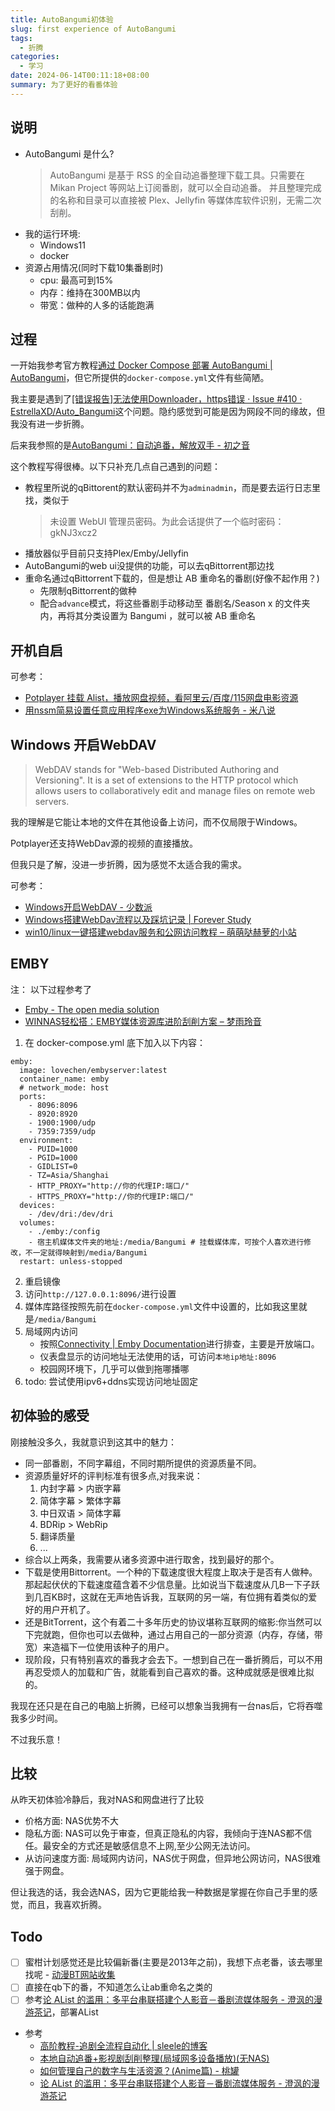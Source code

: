 ```yaml
---
title: AutoBangumi初体验
slug: first experience of AutoBangumi
tags:
  - 折腾
categories:
  - 学习
date: 2024-06-14T00:11:18+08:00
summary: 为了更好的看番体验
---
```

## 说明 
- AutoBangumi 是什么?
  > AutoBangumi 是基于 RSS 的全自动追番整理下载工具。只需要在 Mikan Project 等网站上订阅番剧，就可以全自动追番。 并且整理完成的名称和目录可以直接被 Plex、Jellyfin 等媒体库软件识别，无需二次刮削。
- 我的运行环境:
  - Windows11
  - docker
- 资源占用情况(同时下载10集番剧时)
  - cpu: 最高可到15%
  - 内存：维持在300MB以内 
  - 带宽：做种的人多的话能跑满

## 过程 
一开始我参考官方教程[通过 Docker Compose 部署 AutoBangumi | AutoBangumi](https://www.autobangumi.org/deploy/docker-compose.html )，但它所提供的`docker-compose.yml`文件有些简陋。

我主要是遇到了[[错误报告]无法使用Downloader，https错误 · Issue #410 · EstrellaXD/Auto_Bangumi](https://github.com/EstrellaXD/Auto_Bangumi/issues/410 )这个问题。隐约感觉到可能是因为网段不同的缘故，但我没有进一步折腾。

后来我参照的是[AutoBangumi：自动追番，解放双手 - 初之音](https://www.himiku.com/archives/auto-bangumi.html )

这个教程写得很棒。以下只补充几点自己遇到的问题：
- 教程里所说的qBittorent的默认密码并不为`adminadmin`，而是要去运行日志里找，类似于 
   > 未设置 WebUI 管理员密码。为此会话提供了一个临时密码：gkNJ3xcz2
- 播放器似乎目前只支持Plex/Emby/Jellyfin
- AutoBangumi的web ui没提供的功能，可以去qBittorrent那边找
- 重命名通过qBittorrent下载的，但是想让 AB 重命名的番剧(好像不起作用？)
   - 先限制qBittorrent的做种
   - 配合`advance`模式，将这些番剧手动移动至 番剧名/Season x 的文件夹内，再将其分类设置为 Bangumi ，就可以被 AB 重命名

## 开机自启
可参考：

- [Potplayer 挂载 Alist，播放网盘视频，看阿里云/百度/115网盘电影资源](https://www.bilibili.com/video/BV1oC4y1f7uY/ )
- [用nssm简易设置任意应用程序exe为Windows系统服务 - 米八说](https://www.mibashuo.com/post/set-exe-as-system-service-with-nssm )

## Windows 开启WebDAV
> WebDAV stands for "Web-based Distributed Authoring and Versioning". It is a set of extensions to the HTTP protocol which allows users to collaboratively edit and manage files on remote web servers.

我的理解是它能让本地的文件在其他设备上访问，而不仅局限于Windows。

Potplayer还支持WebDav源的视频的直接播放。

但我只是了解，没进一步折腾，因为感觉不太适合我的需求。

可参考： 
- [Windows开启WebDAV - 少数派](https://sspai.com/post/78540 )
- [Windows搭建WebDav流程以及踩坑记录 | Forever Study](https://www.yydnas.cn/2023/08/2023.08.01-Windows%E6%90%AD%E5%BB%BAWebDav%E6%B5%81%E7%A8%8B%E4%BB%A5%E5%8F%8A%E8%B8%A9%E5%9D%91%E8%AE%B0%E5%BD%95/index.html )
- [win10/linux一键搭建webdav服务和公网访问教程 – 萌萌哒赫萝的小站](https://www.horosama.com/archives/259 )

## EMBY
注： 以下过程参考了
  - [Emby - The open media solution](https://emby.media/index.html )
  - [WINNAS轻松搭：EMBY媒体资源库进阶刮削方案 – 梦雨玲音](https://www.rainlain.com/index.php/2024/02/28/2023/ )

1. 在 docker-compose.yml 底下加入以下内容：
```docker
emby:
  image: lovechen/embyserver:latest
  container_name: emby
  # network_mode: host
  ports:
    - 8096:8096
    - 8920:8920
    - 1900:1900/udp
    - 7359:7359/udp
  environment:
    - PUID=1000
    - PGID=1000
    - GIDLIST=0
    - TZ=Asia/Shanghai
    - HTTP_PROXY="http://你的代理IP:端口/"
    - HTTPS_PROXY="http://你的代理IP:端口/"
  devices:
    - /dev/dri:/dev/dri
  volumes:
    - ./emby:/config
    - 宿主机媒体文件夹的地址:/media/Bangumi # 挂载媒体库，可按个人喜欢进行修改，不一定就得映射到/media/Bangumi
  restart: unless-stopped
```
2. 重启镜像 
3. 访问`http://127.0.0.1:8096/`进行设置 
4. 媒体库路径按照先前在`docker-compose.yml`文件中设置的，比如我这里就是`/media/Bangumi`
5. 局域网内访问
   - 按照[Connectivity | Emby Documentation](https://emby.media/support/articles/Connectivity.html )进行排查，主要是开放端口。
   - 仪表盘显示的访问地址无法使用的话，可访问`本地ip地址:8096`
   - 校园网环境下，几乎可以做到拖哪播哪
6. todo: 尝试使用ipv6+ddns实现访问地址固定

## 初体验的感受 
刚接触没多久，我就意识到这其中的魅力：
- 同一部番剧，不同字幕组，不同时期所提供的资源质量不同。
- 资源质量好坏的评判标准有很多点,对我来说：
  1. 内封字幕 > 内嵌字幕 
  2. 简体字幕 > 繁体字幕 
  3. 中日双语 > 简体字幕 
  4. BDRip > WebRip
  5. 翻译质量
  6. ...
- 综合以上两条，我需要从诸多资源中进行取舍，找到最好的那个。
- 下载是使用Bittorrent。一个种的下载速度很大程度上取决于是否有人做种。那起起伏伏的下载速度蕴含着不少信息量。比如说当下载速度从几B一下子跃到几百KB时，这就在无声地告诉我，互联网的另一端，有位拥有着类似的爱好的用户开机了。
- 还是BitTorrent，这个有着二十多年历史的协议堪称互联网的缩影:你当然可以下完就跑，但你也可以去做种，通过占用自己的一部分资源（内存，存储，带宽）来造福下一位使用该种子的用户。
- 现阶段，只有特别喜欢的番我才会去下。一想到自己在一番折腾后，可以不用再忍受烦人的加载和广告，就能看到自己喜欢的番。这种成就感是很难比拟的。

我现在还只是在自己的电脑上折腾，已经可以想象当我拥有一台nas后，它将吞噬我多少时间。

不过我乐意！

## 比较 
从昨天初体验冷静后，我对NAS和网盘进行了比较
- 价格方面: NAS优势不大
- 隐私方面: NAS可以免于审查，但真正隐私的内容，我倾向于连NAS都不信任。最安全的方式还是敏感信息不上网,至少公网无法访问。
- 从访问速度方面: 局域网内访问，NAS优于网盘，但异地公网访问，NAS很难强于网盘。

但让我选的话，我会选NAS，因为它更能给我一种数据是掌握在你自己手里的感觉，而且，我喜欢折腾。

## Todo 
- [ ] 蜜柑计划感觉还是比较偏新番(主要是2013年之前)，我想下点老番，该去哪里找呢 
      - [动漫BT网站收集](https://iblog.ren/posts/40/ )
- [ ] 直接在qb下的番，不知道怎么让ab重命名之类的
- [ ] 参考[论 AList 的滥用：多平台串联搭建个人影音－番剧流媒体服务 - 澄沨的漫游茶记](https://champhoon.xyz/note/alist-streaming/ )，部署AList

- 参考 
  - [高阶教程-追剧全流程自动化 | sleele的博客](https://sleele.com/2020/03/16/%E9%AB%98%E9%98%B6%E6%95%99%E7%A8%8B-%E8%BF%BD%E5%89%A7%E5%85%A8%E6%B5%81%E7%A8%8B%E8%87%AA%E5%8A%A8%E5%8C%96/ )
  - [本地自动追番+影视剧刮削整理(局域网多设备播放)(无NAS)](https://feng.red/300%20%E8%AF%84%E4%BB%B7/s/%E6%9C%AC%E5%9C%B0%E8%87%AA%E5%8A%A8%E8%BF%BD%E7%95%AA+%E5%BD%B1%E8%A7%86%E5%89%A7%E5%88%AE%E5%89%8A%E6%95%B4%E7%90%86(%E5%B1%80%E5%9F%9F%E7%BD%91%E5%A4%9A%E8%AE%BE%E5%A4%87%E6%92%AD%E6%94%BE)(%E6%97%A0nas)/ )
  - [如何管理自己的数字与生活资源？(Anime篇) - 桃罐](https://freshp0325.xyz/posts/2023071701 )
  - [论 AList 的滥用：多平台串联搭建个人影音－番剧流媒体服务 - 澄沨的漫游茶记](https://champhoon.xyz/note/alist-streaming/ )